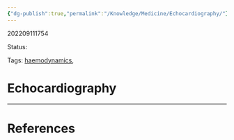 ```yaml
---
{"dg-publish":true,"permalink":"/Knowledge/Medicine/Echocardiography/"}
---
```



202209111754

Status: 

Tags: [haemodynamics](haemodynamics), 

# Echocardiography








___
# References